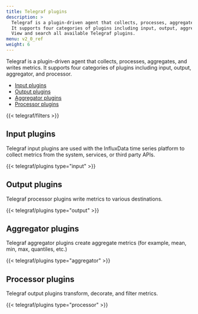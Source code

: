 ```yaml
---
title: Telegraf plugins
description: >
  Telegraf is a plugin-driven agent that collects, processes, aggregates, and writes metrics.
  It supports four categories of plugins including input, output, aggregator, and processor.
  View and search all available Telegraf plugins.
menu: v2_0_ref
weight: 6
---
```


Telegraf is a plugin-driven agent that collects, processes, aggregates, and writes metrics.
It supports four categories of plugins including input, output, aggregator, and processor.

- [Input plugins](#input-plugins)
- [Output plugins](#output-plugins)
- [Aggregator plugins](#aggregator-plugins)
- [Processor plugins](#processor-plugins)

{{< telegraf/filters >}}

## Input plugins
Telegraf input plugins are used with the InfluxData time series platform to collect
metrics from the system, services, or third party APIs.

{{< telegraf/plugins type="input" >}}

## Output plugins
Telegraf processor plugins write metrics to various destinations.

{{< telegraf/plugins type="output" >}}

## Aggregator plugins
Telegraf aggregator plugins create aggregate metrics (for example, mean, min, max, quantiles, etc.)

{{< telegraf/plugins type="aggregator" >}}

## Processor plugins
Telegraf output plugins transform, decorate, and filter metrics.

{{< telegraf/plugins type="processor" >}}
